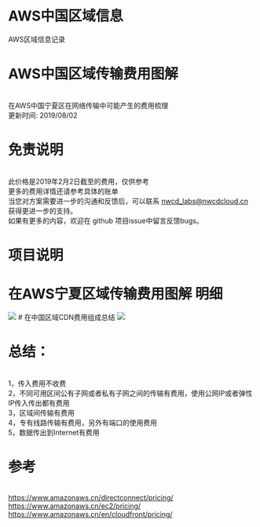 # AWS中国区域信息
AWS区域信息记录
 <br>


# AWS中国区域传输费用图解
<br>
在AWS中国宁夏区在网络传输中可能产生的费用梳理
<br>更新时间: 2019/08/02



# 免责说明
<br>此价格是2019年2月2日截至的费用，仅供参考
<br>更多的费用详情还请参考具体的账单
<br>当您对方案需要进一步的沟通和反馈后，可以联系 nwcd_labs@nwcdcloud.cn 获得更进一步的支持。
<br>如果有更多的内容，欢迎在 github 项目issue中留言反馈bugs。

# 项目说明


# 在AWS宁夏区域传输费用图解 明细
<img src="https://github.com/nwcdlabs/aws-region-info/blob/master/%E4%B8%AD%E5%9B%BD%E5%8C%BA%E5%9F%9F%E4%BC%A0%E8%BE%93%E8%B4%B9%E7%94%A8%E5%9B%BE%E8%A7%A320190802.png" />
# 在中国区域CDN费用组成总结
<img src="https://github.com/nwcdlabs/aws-region-info/blob/master/CDN%E8%B4%B9%E7%94%A8%E7%BB%84%E6%88%90%E6%80%BB%E7%BB%93.png" />

# 总结：
 <br>1，传入费用不收费 
 <br>2，不同可用区间公有子网或者私有子网之间的传输有费用，使用公网IP或者弹性IP传入传出都有费用
 <br>3，区域间传输有费用
 <br>4，专有线路传输有费用，另外有端口的使用费用
 <br>5，数据传出到Internet有费用

# 参考
<br>https://www.amazonaws.cn/directconnect/pricing/
<br>https://www.amazonaws.cn/ec2/pricing/
<br>https://www.amazonaws.cn/en/cloudfront/pricing/
